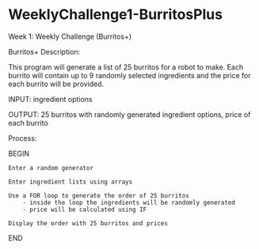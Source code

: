 # WeeklyChallenge1-BurritosPlus
Week 1: Weekly Challenge (Burritos+)

Burritos+ Description:

This program will generate a list of 25 burritos for a robot to make. 
Each burrito will contain up to 9 randomly selected ingredients and the price for each burrito will be provided.



INPUT: ingredient options

OUTPUT: 25 burritos with randomly generated ingredient options, price of each burrito

Process: 

BEGIN
	
	Enter a random generator

	Enter ingredient lists using arrays
	
	Use a FOR loop to generate the order of 25 burritos
		- inside the loop the ingredients will be randomly generated
		- price will be calculated using IF
		
	Display the order with 25 burritos and prices

END
	
